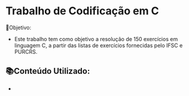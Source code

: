 # Trabalho de Codificação em C

📌Objetivo:
- Este trabalho tem como objetivo a resolução de 150 exercícios em linguagem C, a partir das listas de exercícios fornecidas pelo IFSC e PURCRS.

📚Conteúdo Utilizado:
- 
-